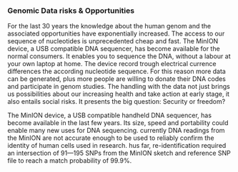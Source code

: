 ### Genomic Data risks & Opportunities

For the last 30 years the knowledge about the human genom and the associated opportunities have exponentially increased. 
The access to our sequence of nucleotides is unprecedented cheap and fast. The MinION device, a USB compatible DNA sequencer, 
has become available for the normal consumers. It enables you to sequence the DNA, without a labour at your own laptop at home.
The device record trough electrical currence differences the according nucleotide sequence. For this reason more data can be generated, plus more
people are willing to donate their DNA codes and participate in genom studies. The handling with the data not just brings us possibilities about our 
increasing health and take action at early stage, it also entails social risks. It presents the big question: Security or freedom? 




The MinION device, a USB compatible handheld DNA sequencer, has become available in the
last few years. Its size, speed and portability could enable many new uses for DNA sequencing. currently DNA readings from the MinION are not accurate enough to be
used to reliably confirm the identity of human cells used in research. hus far, re-identification required an intersection of 91—195 SNPs from the MinION sketch and
reference SNP file to reach a match probability of 99.9%.
